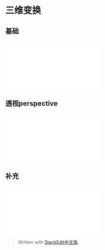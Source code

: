 ﻿#  三维变换
##  基础
<iframe src="//player.bilibili.com/player.html?isOutside=true&aid=1003431357&bvid=BV1xx4y1h7tq&cid=1511908556&p=1" scrolling="no" border="0" frameborder="no" framespacing="0" allowfullscreen="true"></iframe>

##  透视perspective
<iframe src="//player.bilibili.com/player.html?isOutside=true&aid=1403466154&bvid=BV1Ur421G7A6&cid=1510660818&p=1" scrolling="no" border="0" frameborder="no" framespacing="0" allowfullscreen="true"></iframe>

##  补充
<iframe src="//player.bilibili.com/player.html?isOutside=true&aid=1453256045&bvid=BV1fi421f71w&cid=1514404542&p=1" scrolling="no" border="0" frameborder="no" framespacing="0" allowfullscreen="true"></iframe>

> Written with [StackEdit中文版](https://stackedit.cn/).

